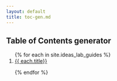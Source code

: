 ```yaml
---
layout: default
title: toc-gen.md
---
```

<h2>Table of Contents generator</h2> 
<ol>
{% for each in site.ideas_lab_guides %}
<li><a href="{{each.title}}">{{ each.title}}</a></li>

{% endfor %}
</ol>